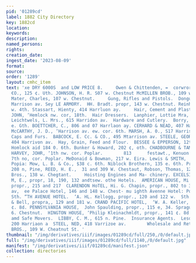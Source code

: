 ```yaml
---
pid: '01289cd'
label: 1882 City Directory
key: 1882cd
location: 
keywords: 
description: 
named_persons: 
rights: 
creation_date: 
ingest_date: '2023-08-09'
format: 
source: 
order: '1289'
layout: cmhc_item
text: 'xe DRY 6000S  and LOW PRICE 8.     Owen & Chittenden, =  corwrortn, T. T- &
  €O., 125 ¢. Uth. JOHNSON, H. R. S07 w. Chestnut McMILLEN BROB., 109 w. Cheetnut.
  Mater, Charles, 107 w. Chestnut.     Gung, Rifles and Pistols.  Dongun & Co., 617
  Marrison av. Sey LE ARMORY.  HH. Bradt. propr, 143 w. Chestnut. Reinhardt, G., 102
  w. 4th. Stassart, Hienty, 414 Harrluon ay.     Hair, Cement and Plaster.  HARVEY,
  JOHN, ‘Hemlock nw. cor, 18th.  Hair Dressers.  Lanphier, Lottie Mra, 216 0. 6th.
  Leichtwels, L. Mrs., 615 Harridon av.  Hardware and Cutlery.  Borry, Marry, 217
  e. Gth. BOETTCHER, C., 806 and 07 Harrlaon ay. CERHARD & NEAD, 407 Harrigon sy.
  McCARTHY, J. D., ‘Harrison av. ew. cor. 6th. MARSH, A. 0., S17 Harrison av.         Hats,
  Caps and Furs.  BABCOCK, E. Cc. & CO., 495 Mtarrison av. STEELE, GEORGE C. & CO.,
  404 Harrivon av.  Hay, Grain, Feed and Flour.  BESSEE & EPPERSON, 12th nw. cor,
  Homlock aid 184 0. 6th. Bunker & Howard, 202 ¢, oth. CHADBOURNE & TAMM, 1346. 6th.
  HARVEY, JOHR, ‘1th nw. cor. Poplar.        813      festawt., Kenuon’ Charles G7
  7th no, cor. Poplar. MeDonaid & Bowman, 217 w. Eira. Lewis & SMITH,  12th ne. con.
  Popia: Mow, L. B. & Co., $38 c. 6th. Niblock Brothern, 135 e. 6th. Pratt, C. E.,
  208 n, Pine, REED, H. E.,  31 and 309 W. Chestaut, Robson, Thomas, 126 ¢. 3d. Rourke
  Bros., 138 w. Chegtant.     Hoisting Engines and Ma- chinery. EXCELSIOR IRON WORKS,  faikenau,
  M, E., propr, 18, 190, 132 andtsew. othe Hotels.  AMERICAN HOUSE, Mi ‘C. Needles,
  propr., 215 and 217  CLARENDON HoTEL, Hi. G. Chapin, propr., 802 to 306 Tarzi- fon
  av,  ee Palace Hotel, 146 and 148 w. Chest- mu ighth Avenne Hotel: Poplar se. cor.
  Sth. “TH AVENUE HOTEL.  ‘A. HL. Kellogg, propr., 120 and 122 w.  Sth. GRAND HOTEL,  Miller
  & Bell, propra,, 129 and 181 w. CRAND PACIFIC HOTEL,  ‘W. A. Keller, propr., 202
  ¢. 8d. PENNSYLVANIA HOUSE,  John Spaulding, propr., 115 e, 34. Sprague Hotel. 182
  6. Chestnut.  HINGTON HOUSE, ‘Philip Kleinachmldt, propr., 141 ¢. 8d.        House
  amd Safe Movers.  LIBBY, C. M., 615 n. Pine.  Insurance Agents.  Lesom, Samucl,
  200 Harriaon a  STEEL, NED, 418 Varrizoe av.        Wholesale and Retail Grocers,  MecMILLEN
  BROS., 109 W. Cheatnut St. '
thumbnail: "/img/derivatives/iiif/images/01289cd/full/250,/0/default.jpg"
full: "/img/derivatives/iiif/images/01289cd/full/1140,/0/default.jpg"
manifest: "/img/derivatives/iiif/01289cd/manifest.json"
collection: directories
---
```

